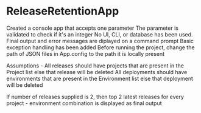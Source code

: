 # ReleaseRetentionApp

Created a console app that accepts one parameter
The parameter is validated to check if it's an integer
No UI, CLI, or database has been used. Final output and error messages are diplayed on a command prompt
Basic exception handling has been added
Before running the project, change the path of JSON files in App.config to the path it is locally present

Assumptions -
All releases should have projects that are present in the Project list else that release will be deleted
All deployments should have environments that are present in the Environment list else that deployment will be deleted

If number of releases supplied is 2, then top 2 latest releases for every project - environment combination is displayed as final output
